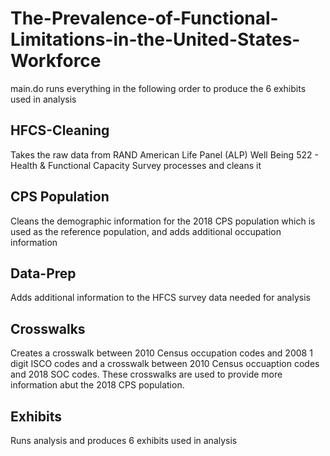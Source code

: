 # The-Prevalence-of-Functional-Limitations-in-the-United-States-Workforce

main.do runs everything in the following order to produce the 6 exhibits used in analysis

## HFCS-Cleaning
Takes the raw data from RAND American Life Panel (ALP) Well Being 522 - Health & Functional Capacity Survey processes and cleans it

## CPS Population
Cleans the demographic information for the 2018 CPS population which is used as the reference population, and adds additional occupation information

## Data-Prep
Adds additional information to the HFCS survey data needed for analysis 

## Crosswalks
Creates a crosswalk between 2010 Census occupation codes and 2008 1 digit ISCO codes and a crosswalk between 2010 Census occuaption codes and 2018 SOC codes. These crosswalks are used to provide more information abut the 2018 CPS population. 

## Exhibits
Runs analysis and produces 6 exhibits used in analysis
